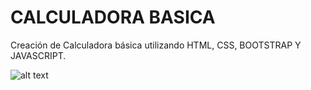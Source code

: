 # CALCULADORA BASICA

Creación de Calculadora básica utilizando HTML, CSS, BOOTSTRAP Y JAVASCRIPT.

![alt text](image.png)